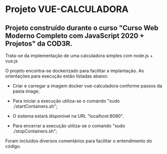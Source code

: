 # Projeto VUE-CALCULADORA

## Projeto construído durante o curso "Curso Web Moderno Completo com JavaScript 2020 + Projetos" da COD3R.

Trata-se da implementação de uma calculadora simples com node.js + vue.js

O projeto encontra-se dockerizado para facilitar a implantação. As orientações para execução estão listadas abaixo:

- Criar e carregar a imagem docker vue-calculadora conforme passos da pasta image;

- Para iniciar a execução utiliza-se o comando "sudo ./startContainers.sh";

- O sistema estará disponível na URL "localhost:8080".

- Para encerrar a execução utiliza-se o comando "sudo ./stopContainers.sh";

Foram incluídos diversos comentários para facilitar o entendimento do código.
